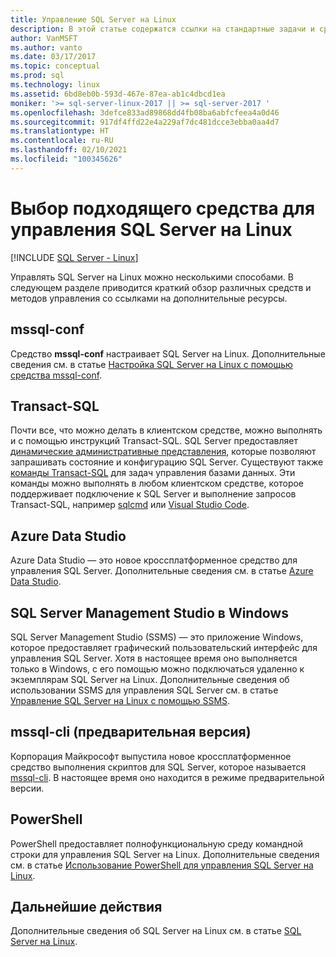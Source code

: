 ```yaml
---
title: Управление SQL Server на Linux
description: В этой статье содержатся ссылки на стандартные задачи и средства управления для SQL Server на Linux.
author: VanMSFT
ms.author: vanto
ms.date: 03/17/2017
ms.topic: conceptual
ms.prod: sql
ms.technology: linux
ms.assetid: 6bd8eb0b-593d-467e-87ea-ab1c4dbcd1ea
moniker: '>= sql-server-linux-2017 || >= sql-server-2017 '
ms.openlocfilehash: 3defce833ad89868dd4fb08ba6abfcfeea4a0d46
ms.sourcegitcommit: 917df4ffd22e4a229af7dc481dcce3ebba0aa4d7
ms.translationtype: HT
ms.contentlocale: ru-RU
ms.lasthandoff: 02/10/2021
ms.locfileid: "100345626"
---
```

# <a name="choose-the-right-tool-to-manage-sql-server-on-linux"></a>Выбор подходящего средства для управления SQL Server на Linux

[!INCLUDE [SQL Server - Linux](../includes/applies-to-version/sql-linux.md)]

Управлять SQL Server на Linux можно несколькими способами. В следующем разделе приводится краткий обзор различных средств и методов управления со ссылками на дополнительные ресурсы.

## <a name="mssql-conf"></a>mssql-conf 

Средство **mssql-conf** настраивает SQL Server на Linux. Дополнительные сведения см. в статье [Настройка SQL Server на Linux с помощью средства mssql-conf](sql-server-linux-configure-mssql-conf.md).

## <a name="transact-sql"></a>Transact-SQL

Почти все, что можно делать в клиентском средстве, можно выполнять и с помощью инструкций Transact-SQL. SQL Server предоставляет [динамические административные представления](../relational-databases/system-dynamic-management-views/system-dynamic-management-views.md), которые позволяют запрашивать состояние и конфигурацию SQL Server. Существуют также [команды Transact-SQL](../t-sql/language-reference.md) для задач управления базами данных. Эти команды можно выполнять в любом клиентском средстве, которое поддерживает подключение к SQL Server и выполнение запросов Transact-SQL, например [sqlcmd](sql-server-linux-setup-tools.md) или [Visual Studio Code](../tools/visual-studio-code/sql-server-develop-use-vscode.md).

## <a name="azure-data-studio"></a>Azure Data Studio

Azure Data Studio — это новое кроссплатформенное средство для управления SQL Server. Дополнительные сведения см. в статье [Azure Data Studio](../azure-data-studio/what-is-azure-data-studio.md).

## <a name="sql-server-management-studio-on-windows"></a>SQL Server Management Studio в Windows

SQL Server Management Studio (SSMS) — это приложение Windows, которое предоставляет графический пользовательский интерфейс для управления SQL Server. Хотя в настоящее время оно выполняется только в Windows, с его помощью можно подключаться удаленно к экземплярам SQL Server на Linux. Дополнительные сведения об использовании SSMS для управления SQL Server см. в статье [Управление SQL Server на Linux с помощью SSMS](sql-server-linux-manage-ssms.md).

## <a name="mssql-cli-preview"></a>mssql-cli (предварительная версия)

Корпорация Майкрософт выпустила новое кроссплатформенное средство выполнения скриптов для SQL Server, которое называется [mssql-cli](https://blogs.technet.microsoft.com/dataplatforminsider/2017/12/12/try-mssql-cli-a-new-interactive-command-line-tool-for-sql-server/). В настоящее время оно находится в режиме предварительной версии.

## <a name="powershell"></a>PowerShell

PowerShell предоставляет полнофункциональную среду командной строки для управления SQL Server на Linux. Дополнительные сведения см. в статье [Использование PowerShell для управления SQL Server на Linux](sql-server-linux-manage-powershell.md).

## <a name="next-steps"></a>Дальнейшие действия

Дополнительные сведения об SQL Server на Linux см. в статье [SQL Server на Linux](sql-server-linux-overview.md).